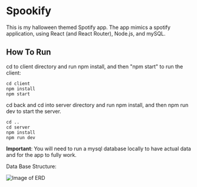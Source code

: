# Spookify

This is my halloween themed Spotify app. The app mimics a spotify application, using React (and React Router), Node.js, and mySQL.

## How To Run
cd to client directory and run npm install, and then "npm start" to run the client:
```
cd client
npm install
npm start
```
cd back and cd into server directory and run npm install, and then npm run dev to start the server.
```
cd ..
cd server
npm install
npm run dev
```
**Important**: You will need to run a mysql database locally to have actual data and for the app to fully work.

Data Base Structure:


![Image of ERD](./ReadMeFiles/‪spotify_DrawSQL.png)
